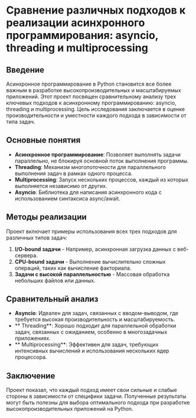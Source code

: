 # **Сравнение различных подходов к реализации асинхронного программирования: asyncio, threading и multiprocessing**
## **Введение**
Асинхронное программирование в Python становится все более важным в разработке высокопроизводительных и масштабируемых приложений. Этот проект посвящен сравнительному анализу трех ключевых подходов к асинхронному программированию: asyncio, threading и multiprocessing. Цель исследования заключается в оценке производительности и уместности каждого подхода в зависимости от типа задач.
## Основные понятия
+ **Асинхронное программирование**: Позволяет выполнять задачи параллельно, не блокируя основной поток выполнения программы.
+ **Threading**: Механизм многопоточности для параллельного выполнения задач в рамках одного процесса.
+ **Multiprocessing**: Запуск нескольких процессов, каждый из которых выполняется независимо от других.
+ **Asyncio**: Библиотека для написания асинхронного кода с использованием синтаксиса async/await.
## Методы реализации
Проект включает примеры использования всех трех подходов для различных типов задач:
1. **I/O-bound задачи** - Например, асинхронная загрузка данных с веб-сервера.
2. **CPU-bound задачи** - Выполнение вычислительно сложных операций, таких как вычисление факториала.
3. **Задачи с высокой параллельностью** - Массовая обработка небольших файлов или данных.
## Сравнительный анализ
+ **Asyncio**: Идеален для задач, связанных с вводом-выводом, где требуется высокая производительность и масштабируемость.
+ ** Threading**: Хорошо подходит для параллельной обработки задач, связанных с ожиданием, особенно в многозадачных приложениях.
+ ** Multiprocessing**: Эффективен для задач, требующих интенсивных вычислений и использования нескольких ядер процессора.
## Заключение
Проект показал, что каждый подход имеет свои сильные и слабые стороны в зависимости от специфики задачи. Полученные результаты могут быть полезны для выбора оптимального подхода при разработке высокопроизводительных приложений на Python.

